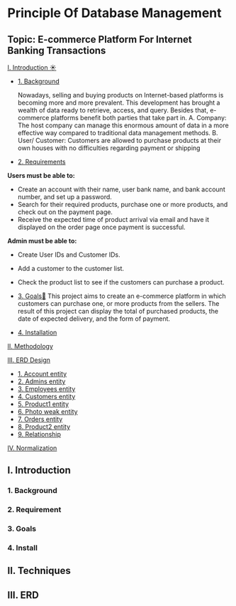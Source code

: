 # Principle Of Database Management 
## Topic: E-commerce Platform For Internet Banking Transactions 

[I. Introduction ☀️](#Intro)
- [1. Background](#background)
  
  Nowadays, selling and buying products on Internet-based platforms is becoming more
and more prevalent. This development has brought a wealth of data ready to retrieve,
access, and query. Besides that, e-commerce platforms benefit both parties that take part
in.
A. Company: The host company can manage this enormous amount of data in
a more effective way compared to traditional data management methods.
B. User/ Customer: Customers are allowed to purchase products at their own
houses with no difficulties regarding payment or shipping
- [2. Requirements](#requirements)
  
**Users must be able to:**
- Create an account with their name, user bank name, and bank account number, and set up a password.
- Search for their required products, purchase one or more products, and check out on the payment page.
- Receive the expected time of product arrival via email and have it displayed on the order page once payment is successful.

**Admin must be able to:**
- Create User IDs and Customer IDs.
- Add a customer to the customer list.
- Check the product list to see if the customers can purchase a product.


- [3. Goals🎯](#goal)
  This project aims to create an e-commerce platform in which customers can purchase
one, or more products from the sellers. The result of this project can display the total of
purchased products, the date of expected delivery, and the form of payment.
- [4. Installation ](#install)
  
[II. Methodology](#Method)

[III. ERD Design](#erd)
- [1. Account entity ](#account)
- [2. Admins entity ](#admin)
- [3. Employees entity ](#employee)
- [4. Customers entity ](#customer)
- [5. Product1 entity ](#product1)
- [6. Photo weak entity ](#photo)
- [7. Orders entity ](#order)
- [8. Product2 entity ](#product2)
- [9. Relationship ](#relationship)


[IV. Normalization ](#normalization)

<a name="Intro"></a>
## I. Introduction
<a name="background"></a>
### 1. Background
<a name="requirement"></a>
### 2. Requirement

<a name="goal"></a>
### 3. Goals
<a name="install"></a>
### 4. Install
<a name="Techniques"></a>
## II. Techniques
<a name="ERD"></a>
## III. ERD
